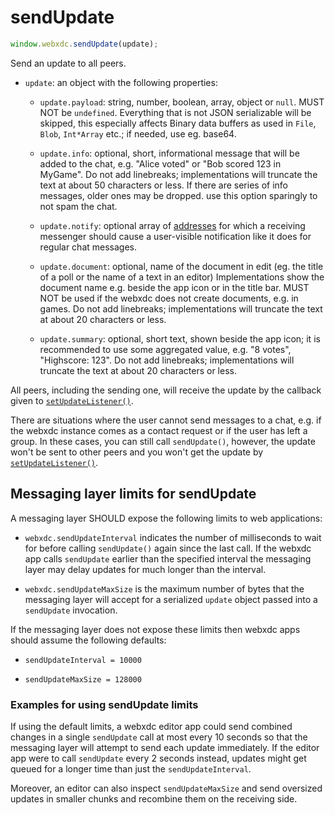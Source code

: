 # sendUpdate

```js
window.webxdc.sendUpdate(update);
```

Send an update to all peers.

- `update`: an object with the following properties:  
    - `update.payload`: string, number, boolean, array, object or `null`.
       MUST NOT be `undefined`.
       Everything that is not JSON serializable will be skipped,
       this especially affects Binary data buffers as used in `File`, `Blob`, `Int*Array` etc.;
       if needed, use eg. base64.
    - `update.info`: optional, short, informational message that will be added to the chat,
       e.g. "Alice voted" or "Bob scored 123 in MyGame".
       Do not add linebreaks; implementations will truncate the text at about 50 characters or less.
       If there are series of info messages, older ones may be dropped.
       use this option sparingly to not spam the chat.

    - `update.notify`: optional array of [addresses](./selfAddr_and_selfName.md)
       for which a receiving messenger should cause a user-visible notification
       like it does for regular chat messages. 

    - `update.document`: optional, name of the document in edit
       (eg. the title of a poll or the name of a text in an editor)
       Implementations show the document name e.g. beside the app icon or in the title bar.
       MUST NOT be used if the webxdc does not create documents, e.g. in games.
       Do not add linebreaks; implementations will truncate the text at about 20 characters or less.
    - `update.summary`: optional, short text, shown beside the app icon;
       it is recommended to use some aggregated value, e.g. "8 votes", "Highscore: 123".
       Do not add linebreaks; implementations will truncate the text at about 20 characters or less.

All peers, including the sending one,
will receive the update by the callback given to [`setUpdateListener()`](./setUpdateListener.html).

There are situations where the user cannot send messages to a chat,
e.g. if the webxdc instance comes as a contact request or if the user has left a group.
In these cases, you can still call `sendUpdate()`,
however, the update won't be sent to other peers
and you won't get the update by [`setUpdateListener()`](./setUpdateListener.html).


## Messaging layer limits for sendUpdate 

A messaging layer SHOULD expose the following limits to web applications: 

- `webxdc.sendUpdateInterval` indicates the number of milliseconds 
  to wait for before calling `sendUpdate()` again since the last call. 
  If the webxdc app calls `sendUpdate` earlier than the specified interval 
  the messaging layer may delay updates for much longer
  than the interval. 

- `webxdc.sendUpdateMaxSize` is the maximum number of bytes that 
  the messaging layer will accept for a serialized `update` object
  passed into a `sendUpdate` invocation.

If the messaging layer does not expose these limits
then webxdc apps should assume the following defaults:

- `sendUpdateInterval = 10000`

- `sendUpdateMaxSize = 128000`

### Examples for using sendUpdate limits 

If using the default limits, 
a webxdc editor app could send combined changes in a single `sendUpdate` call 
at most every 10 seconds
so that the messaging layer will attempt to send each update immediately. 
If the editor app were to call `sendUpdate` every 2 seconds instead,
updates might get queued for a longer time than just the `sendUpdateInterval`. 

Moreover, an editor can also inspect `sendUpdateMaxSize` 
and send oversized updates in smaller chunks 
and recombine them on the receiving side. 

